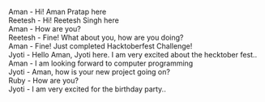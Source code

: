 Aman - Hi! Aman Pratap here  
Reetesh - Hi! Reetesh Singh here  
Aman - How are you?  
Reetesh - Fine! What about you, how are you doing?  
Aman - Fine! Just completed Hacktoberfest Challenge!  
Jyoti - Hello Aman, Jyoti here. I am very excited about the hecktober fest..  
Aman - I am looking forward to computer programming  
Jyoti - Aman, how is your new project going on?  
Ruby - How are you?  
Jyoti - I am very excited for the birthday party..  

